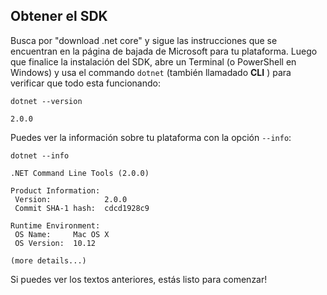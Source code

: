 ## Obtener el SDK
Busca por "download .net core" y sigue las instrucciones que se encuentran en la página de bajada de Microsoft para tu plataforma. Luego que finalice la instalación del SDK, abre un Terminal (o PowerShell en Windows) y usa el commando `dotnet` (también llamadado **CLI** ) para verificar que todo esta funcionando:

```
dotnet --version

2.0.0
```

Puedes ver la información sobre tu plataforma con la opción `--info`:

```
dotnet --info

.NET Command Line Tools (2.0.0)

Product Information:
 Version:            2.0.0
 Commit SHA-1 hash:  cdcd1928c9

Runtime Environment:
 OS Name:     Mac OS X
 OS Version:  10.12

(more details...)
```

Si puedes ver los textos anteriores, estás listo para comenzar!